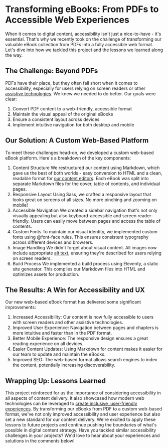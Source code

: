 # Transforming eBooks: From PDFs to Accessible Web Experiences

When it comes to digital content, accessibility isn't just a nice-to-have - it's essential. That's why we recently took on the challenge of transforming our valuable eBook collection from PDFs into a fully accessible web format. Let's dive into how we tackled this project and the lessons we learned along the way.

## The Challenge: Beyond PDFs

PDFs have their place, but they often fall short when it comes to accessibility, especially for users relying on screen readers or other [assistive technologies](https://www.lullabot.com/articles/you-dont-have-pdf-problem-you-have-workflow-problem). We knew we needed to do better. Our goals were clear:

1. Convert PDF content to a web-friendly, accessible format
2. Maintain the visual appeal of the original eBooks
3. Ensure a consistent layout across devices
4. Implement intuitive navigation for both desktop and mobile

## Our Solution: A Custom Web-Based Platform

To meet these challenges head-on, we developed a custom web-based eBook platform. Here's a breakdown of the key components:

1. Content Structure
We restructured our content using Markdown, which gave us the best of both worlds - easy conversion to HTML and a clean, readable format for [our content editors](https://www.lullabot.com/articles/benefits-structured-content). Each eBook was split into separate Markdown files for the cover, table of contents, and individual pages.
2. Responsive Layout
Using Sass, we crafted a responsive layout that looks great on screens of all sizes. No more pinching and zooming on mobile!
3. Accessible Navigation
We created a sidebar navigation that's not only visually appealing but also keyboard-accessible and screen reader-friendly. Users can easily move between pages and access the table of contents.
4. Custom Fonts
To maintain our visual identity, we implemented custom fonts using @font-face rules. This ensures consistent typography across different devices and browsers.
5. Image Handling
We didn't forget about visual content. All images now include appropriate [alt text](https://www.lullabot.com/articles/writing-better-alt-text), ensuring they're described for users relying on screen readers.
6. Build Process
We implemented a build process using Eleventy, a static site generator. This compiles our Markdown files into HTML and optimizes assets for production.

## The Results: A Win for Accessibility and UX

Our new web-based eBook format has delivered some significant improvements:

1. Increased Accessibility: Our content is now fully accessible to users with screen readers and other assistive technologies.
2. Improved User Experience: Navigation between pages and chapters is more intuitive and faster than in the PDF format.
3. Better Mobile Experience: The responsive design ensures a great reading experience on all devices.
4. Easier Content Updates: Using Markdown for content makes it easier for our team to update and maintain the eBooks.
5. Improved SEO: The web-based format allows search engines to index the content, potentially increasing discoverability.

## Wrapping Up: Lessons Learned

This project reinforced for us the importance of considering accessibility in all aspects of content delivery. It also showcased how modern web technologies can be leveraged to [create inclusive, user-friendly experiences](https://www.lullabot.com/articles/web-accessibility-how-inclusivity-protects-your-business-and-your-bottom-line).
By transforming our eBooks from PDF to a custom web-based format, we've not only improved accessibility and user experience but also set a new standard for our content delivery. We're excited to apply these lessons to future projects and continue pushing the boundaries of what's possible in digital content strategy.
Have you tackled similar accessibility challenges in your projects? We'd love to hear about your experiences and solutions in the comments below!
